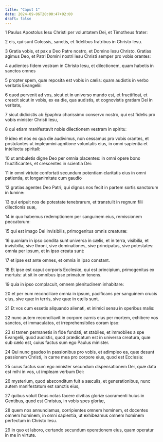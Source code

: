```yaml
---
title: "Caput 1"
date: 2024-09-06T20:00:47+02:00
draft: false
---
```



1 Paulus Apostolus Iesu Christi per voluntatem Dei, et Timotheus frater:

2 eis, qui sunt Colossis, sanctis, et fidelibus fratribus in Christo Iesu.

3 Gratia vobis, et pax a Deo Patre nostro, et Domino Iesu Christo. Gratias agimus Deo, et Patri Domini nostri Iesu Christi semper pro vobis orantes:

4 audientes fidem vestram in Christo Iesu, et dilectionem, quam habetis in sanctos omnes

5 propter spem, quæ reposita est vobis in cælis: quam audistis in verbo veritatis Evangelii:

6 quod pervenit ad vos, sicut et in universo mundo est, et fructificat, et crescit sicut in vobis, ex ea die, qua audistis, et cognovistis gratiam Dei in veritate,

7 sicut didicistis ab Epaphra charissimo conservo nostro, qui est fidelis pro vobis minister Christi Iesu,

8 qui etiam manifestavit nobis dilectionem vestram in spiritu:

9 ideo et nos ex qua die audivimus, non cessamus pro vobis orantes, et postulantes ut impleamini agnitione voluntatis eius, in omni sapientia et intellectu spiritali:

10 ut ambuletis digne Deo per omnia placentes: in omni opere bono fructificantes, et crescentes in scientia Dei:

11 in omni virtute confortati secundum potentiam claritatis eius in omni patientia, et longanimitate cum gaudio

12 gratias agentes Deo Patri, qui dignos nos fecit in partem sortis sanctorum in lumine:

13 qui eripuit nos de potestate tenebrarum, et transtulit in regnum filii dilectionis suæ,

14 in quo habemus redemptionem per sanguinem eius, remissionem peccatorum:

15 qui est imago Dei invisibilis, primogenitus omnis creaturæ:

16 quoniam in ipso condita sunt universa in cælis, et in terra, visibilia, et invisibilia, sive throni, sive dominationes, sive principatus, sive potestates: omnia per ipsum, et in ipso creata sunt:

17 et ipse est ante omnes, et omnia in ipso constant.

18 Et ipse est caput corporis Ecclesiæ, qui est principium, primogenitus ex mortuis: ut sit in omnibus ipse primatum tenens.

19 quia in ipso complacuit, omnem plenitudinem inhabitare:

20 et per eum reconciliare omnia in ipsum, pacificans per sanguinem crucis eius, sive quæ in terris, sive quæ in cælis sunt.

21 Et vos cum essetis aliquando alienati, et inimici sensu in operibus malis:

22 nunc autem reconciliavit in corpore carnis eius per mortem, exhibere vos sanctos, et immaculatos, et irreprehensibiles coram ipso:

23 si tamen permanetis in fide fundati, et stabiles, et immobiles a spe Evangelii, quod audistis, quod prædicatum est in universa creatura, quæ sub cælo est, cuius factus sum ego Paulus minister.

24 Qui nunc gaudeo in passionibus pro vobis, et adimpleo ea, quæ desunt passionem Christi, in carne mea pro corpore eius, quod est Ecclesia:

25 cuius factus sum ego minister secundum dispensationem Dei, quæ data est mihi in vos, ut impleam verbum Dei:

26 mysterium, quod absconditum fuit a sæculis, et generationibus, nunc autem manifestatum est sanctis eius,

27 quibus voluit Deus notas facere divitias gloriæ sacramenti huius in Gentibus, quod est Christus, in vobis spes gloriæ,

28 quem nos annunciamus, corripientes omnem hominem, et docentes omnem hominem, in omni sapientia, ut exhibeamus omnem hominem perfectum in Christo Iesu.

29 in quo et laboro, certando secundum operationem eius, quam operatur in me in virtute.


